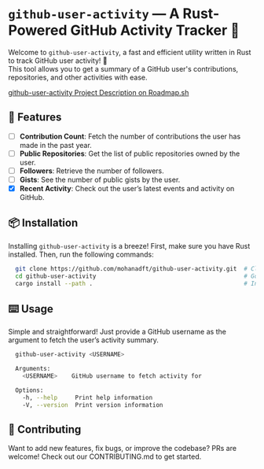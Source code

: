 # `github-user-activity` — A Rust-Powered GitHub Activity Tracker 🚀

Welcome to `github-user-activity`, a fast and efficient utility written in Rust to track GitHub user activity! 🦀  
This tool allows you to get a summary of a GitHub user's contributions, repositories, and other activities with ease.

[github-user-activity Project Description on Roadmap.sh](https://roadmap.sh/projects/github-user-activity)

## 🚀 Features

- [ ] **Contribution Count**: Fetch the number of contributions the user has made in the past year.
- [ ] **Public Repositories**: Get the list of public repositories owned by the user.
- [ ] **Followers**: Retrieve the number of followers.
- [ ] **Gists**: See the number of public gists by the user.
- [x] **Recent Activity**: Check out the user’s latest events and activity on GitHub.

## 📦 Installation

Installing `github-user-activity` is a breeze! First, make sure you have Rust installed. Then, run the following commands:

```bash
  git clone https://github.com/mohanadft/github-user-activity.git  # Clone the Repo
  cd github-user-activity                                          # Go inside the package
  cargo install --path .                                           # Install the package globally
```

## ⌨️  Usage

Simple and straightforward! Just provide a GitHub username as the argument to fetch the user’s activity summary.

```bash
  github-user-activity <USERNAME>

  Arguments:
    <USERNAME>    GitHub username to fetch activity for

  Options:
    -h, --help     Print help information
    -V, --version  Print version information
```

## 🤝 Contributing

Want to add new features, fix bugs, or improve the codebase? PRs are welcome! Check out our CONTRIBUTING.md to get started.
